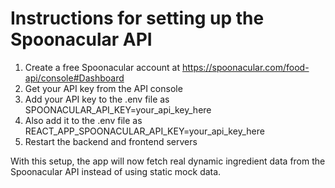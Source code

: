
# Instructions for setting up the Spoonacular API

1. Create a free Spoonacular account at https://spoonacular.com/food-api/console#Dashboard
2. Get your API key from the API console
3. Add your API key to the .env file as SPOONACULAR_API_KEY=your_api_key_here
4. Also add it to the .env file as REACT_APP_SPOONACULAR_API_KEY=your_api_key_here
5. Restart the backend and frontend servers

With this setup, the app will now fetch real dynamic ingredient data from the Spoonacular API
instead of using static mock data.
